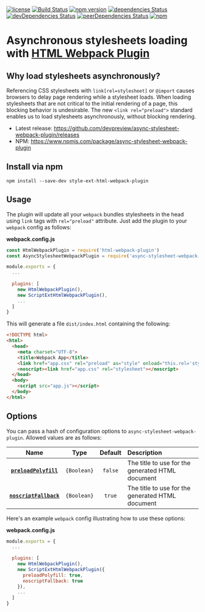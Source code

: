 [![license](https://img.shields.io/github/license/devpreview/async-stylesheet-webpack-plugin.svg)](https://github.com/devpreview/async-stylesheet-webpack-plugin/blob/master/LICENSE)
[![Build Status](https://travis-ci.org/devpreview/async-stylesheet-webpack-plugin.svg?branch=master)](https://travis-ci.org/devpreview/async-stylesheet-webpack-plugin)
[![npm version](https://badge.fury.io/js/async-stylesheet-webpack-plugin.svg)](https://www.npmjs.com/package/async-stylesheet-webpack-plugin)
[![dependencies Status](https://david-dm.org/devpreview/async-stylesheet-webpack-plugin/status.svg)](https://david-dm.org/devpreview/async-stylesheet-webpack-plugin)
[![devDependencies Status](https://david-dm.org/devpreview/async-stylesheet-webpack-plugin/dev-status.svg)](https://david-dm.org/devpreview/async-stylesheet-webpack-plugin?type=dev)
[![peerDependencies Status](https://david-dm.org/devpreview/async-stylesheet-webpack-plugin/peer-status.svg)](https://david-dm.org/devpreview/async-stylesheet-webpack-plugin?type=peer)
[![npm](https://img.shields.io/npm/dt/async-stylesheet-webpack-plugin.svg)](https://github.com/devpreview/async-stylesheet-webpack-plugin/releases)

# Asynchronous stylesheets loading with [HTML Webpack Plugin](https://webpack.js.org/plugins/html-webpack-plugin/)

## Why load stylesheets asynchronously?
Referencing CSS stylesheets with `link[rel=stylesheet]` or `@import` causes browsers to delay page rendering while a stylesheet loads. When loading stylesheets that are not critical to the initial rendering of a page, this blocking behavior is undesirable. The new `<link rel="preload">` standard enables us to load stylesheets asynchronously, without blocking rendering.

* Latest release: https://github.com/devpreview/async-stylesheet-webpack-plugin/releases
* NPM: https://www.npmjs.com/package/async-stylesheet-webpack-plugin

## Install via npm
```
npm install --save-dev style-ext-html-webpack-plugin
```

## Usage
The plugin will update all your `webpack` bundles stylesheets in the head using `link` tags with `rel="preload"` attribute.
Just add the plugin to your `webpack` config as follows:

**webpack.config.js**
```js
const HtmlWebpackPlugin = require('html-webpack-plugin')
const AsyncStylesheetWebpackPlugin = require('async-stylesheet-webpack-plugin');

module.exports = {
  ...
  
  plugins: [
    new HtmlWebpackPlugin(),
    new ScriptExtHtmlWebpackPlugin(),
    ...
  ]
}
```

This will generate a file `dist/index.html` containing the following:

```html
<!DOCTYPE html>
<html>
  <head>
    <meta charset="UTF-8">
    <title>Webpack App</title>
    <link href="app.css" rel="preload" as="style" onload="this.rel='stylesheet';">
    <noscript><link href="app.css" rel="stylesheet"></noscript>
  </head>
  <body>
    <script src="app.js"></script>
  </body>
</html>
```

## Options
You can pass a hash of configuration options to `async-stylesheet-webpack-plugin`. Allowed values are as follows:

|Name|Type|Default|Description|
|:--:|:--:|:-----:|:----------|
|**[`preloadPolyfill`](#)**|`{Boolean}`|`false`|The title to use for the generated HTML document|
|**[`noscriptFallback`](#)**|`{Boolean}`|`true`|The title to use for the generated HTML document|

Here's an example `webpack` config illustrating how to use these options:

**webpack.config.js**
```js
module.exports = {
  ...
  
  plugins: [
    new HtmlWebpackPlugin(),
    new ScriptExtHtmlWebpackPlugin({
      preloadPolyfill: true,
      noscriptFallback: true
    }),
    ...
  ]
}
```
